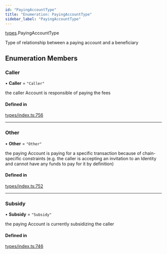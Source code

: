 ```yaml
---
id: "PayingAccountType"
title: "Enumeration: PayingAccountType"
sidebar_label: "PayingAccountType"
---
```


[types](../../../modules/Types/Types.md).PayingAccountType

Type of relationship between a paying account and a beneficiary

## Enumeration Members

### Caller

• **Caller** = ``"Caller"``

the caller Account is responsible of paying the fees

#### Defined in

[types/index.ts:756](https://github.com/PolymeshAssociation/polymesh-sdk/blob/acc2284c/src/types/index.ts#L756)

___

### Other

• **Other** = ``"Other"``

the paying Account is paying for a specific transaction because of
  chain-specific constraints (e.g. the caller is accepting an invitation to an Identity
  and cannot have any funds to pay for it by definition)

#### Defined in

[types/index.ts:752](https://github.com/PolymeshAssociation/polymesh-sdk/blob/acc2284c/src/types/index.ts#L752)

___

### Subsidy

• **Subsidy** = ``"Subsidy"``

the paying Account is currently subsidizing the caller

#### Defined in

[types/index.ts:746](https://github.com/PolymeshAssociation/polymesh-sdk/blob/acc2284c/src/types/index.ts#L746)
